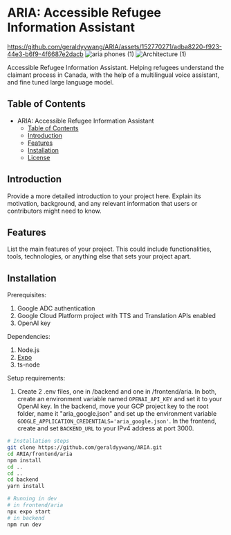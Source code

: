 # ARIA: Accessible Refugee Information Assistant




https://github.com/geraldyywang/ARIA/assets/152770271/adba8220-f923-44e3-b6f9-4f6687e2dacb
![aria phones (1)](https://github.com/geraldyywang/ARIA/assets/152770271/2c2c4ed8-fc44-4e01-9c86-f3da7e35dfe5)
![Architecture (1)](https://github.com/geraldyywang/ARIA/assets/152770271/88a32b2d-93da-4f68-9f6e-4d0443abc3f9)

Accessible Refugee Information Assistant. Helping refugees understand the claimant process in Canada, with the help of a multilingual voice assistant, and fine tuned large language model.

## Table of Contents

- ARIA: Accessible Refugee Information Assistant
  - [Table of Contents](#table-of-contents)
  - [Introduction](#introduction)
  - [Features](#features)
  - [Installation](#installation)
  - [License](#license)

## Introduction

Provide a more detailed introduction to your project here. Explain its motivation, background, and any relevant information that users or contributors might need to know.

## Features

List the main features of your project. This could include functionalities, tools, technologies, or anything else that sets your project apart.

## Installation

Prerequisites: 
1. Google ADC authentication
2. Google Cloud Platform project with TTS and Translation APIs enabled
3. OpenAI key
   
Dependencies:
1. Node.js
2. [Expo](https://docs.expo.dev/get-started/installation/)
3. ts-node
   
Setup requirements:
1. Create 2 .env files, one in /backend and one in /frontend/aria. In both, create an environment variable named ```OPENAI_API_KEY``` and set it to your OpenAI key. In the backend, move your GCP project key to the root folder, name it "aria_google.json" and set up the environment variable ```GOOGLE_APPLICATION_CREDENTIALS='aria_google.json'```. In the frontend, create and set ```BACKEND_URL``` to your IPv4 address at port 3000.

```bash
# Installation steps
git clone https://github.com/geraldyywang/ARIA.git
cd ARIA/frontend/aria
npm install
cd ..
cd ..
cd backend
yarn install

```
```bash
# Running in dev
# in frontend/aria
npx expo start
# in backend
npm run dev
```

